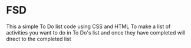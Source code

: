  # FSD
This a simple To Do list code using CSS and HTML
To make a list of activities you want to do  in To Do's list and once they have completed will direct to the completed list
